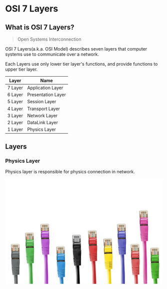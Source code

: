 # OSI 7 Layers

## What is OSI 7 Layers?

> Open Systems Interconnection

OSI 7 Layers(a.k.a. OSI Model) describes seven layers that computer systems use to communicate over a network.

Each Layers use only lower tier layer's functions, and provide functions to upper tier layer.

| Layer   | Name               |
|---------|--------------------|
| 7 Layer | Application Layer  |
| 6 Layer | Presentation Layer |
| 5 Layer | Session Layer      |
| 4 Layer | Transport Layer    |
| 3 Layer | Network Layer      |
| 2 Layer | DataLink Layer     |
| 1 Layer | Physics Layer      |

## Layers

### Physics Layer

Physics layer is responsible for physics connection in network.

![Lan Cable](img/physics-layer-lan-cable.jpg)